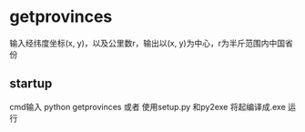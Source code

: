 # getprovinces
输入经纬度坐标(x, y)，以及公里数r，输出以(x, y)为中心，r为半斤范围内中国省份
## startup
cmd输入 python getprovinces 或者 使用setup.py 和py2exe 将起编译成.exe 运行
